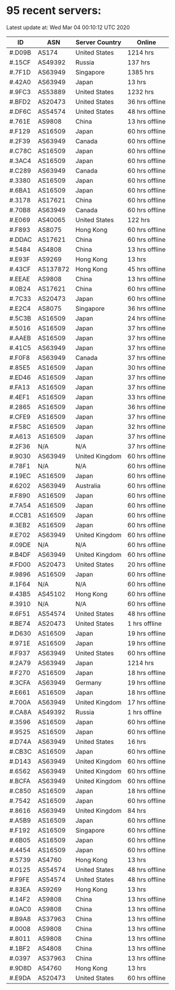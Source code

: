 # 95 recent servers:

Latest update at: Wed Mar 04 00:10:12 UTC 2020

| ID | ASN | Server Country | Online |
| -- | --- | -------------- | ------ |
| #.D09B | AS174 | United States | 1214 hrs |
| #.15CF | AS49392 | Russia | 137 hrs |
| #.7F1D | AS63949 | Singapore | 1385 hrs |
| #.42A0 | AS63949 | Japan | 13 hrs |
| #.9FC3 | AS53889 | United States | 1232 hrs |
| #.BFD2 | AS20473 | United States | 36 hrs offline |
| #.DF6C | AS54574 | United States | 48 hrs offline |
| #.761E | AS9808 | China | 13 hrs offline |
| #.F129 | AS16509 | Japan | 60 hrs offline |
| #.2F39 | AS63949 | Canada | 60 hrs offline |
| #.C78C | AS16509 | Japan | 60 hrs offline |
| #.3AC4 | AS16509 | Japan | 60 hrs offline |
| #.C289 | AS63949 | Canada | 60 hrs offline |
| #.3380 | AS16509 | Japan | 60 hrs offline |
| #.6BA1 | AS16509 | Japan | 60 hrs offline |
| #.3178 | AS17621 | China | 60 hrs offline |
| #.70B8 | AS63949 | Canada | 60 hrs offline |
| #.E069 | AS40065 | United States | 122 hrs |
| #.F893 | AS8075 | Hong Kong | 60 hrs offline |
| #.DDAC | AS17621 | China | 60 hrs offline |
| #.5484 | AS4808 | China | 13 hrs offline |
| #.E93F | AS9269 | Hong Kong | 13 hrs |
| #.43CF | AS137872 | Hong Kong | 45 hrs offline |
| #.EEAE | AS9808 | China | 13 hrs offline |
| #.0B24 | AS17621 | China | 60 hrs offline |
| #.7C33 | AS20473 | Japan | 60 hrs offline |
| #.E2C4 | AS8075 | Singapore | 36 hrs offline |
| #.5C3B | AS16509 | Japan | 24 hrs offline |
| #.5016 | AS16509 | Japan | 37 hrs offline |
| #.AAEB | AS16509 | Japan | 37 hrs offline |
| #.41C5 | AS63949 | Japan | 37 hrs offline |
| #.F0F8 | AS63949 | Canada | 37 hrs offline |
| #.85E5 | AS16509 | Japan | 30 hrs offline |
| #.ED46 | AS16509 | Japan | 37 hrs offline |
| #.FA13 | AS16509 | Japan | 37 hrs offline |
| #.4EF1 | AS16509 | Japan | 33 hrs offline |
| #.2865 | AS16509 | Japan | 36 hrs offline |
| #.CFE9 | AS16509 | Japan | 37 hrs offline |
| #.F58C | AS16509 | Japan | 32 hrs offline |
| #.A613 | AS16509 | Japan | 37 hrs offline |
| #.2F36 | N/A | N/A | 37 hrs offline |
| #.9030 | AS63949 | United Kingdom | 60 hrs offline |
| #.78F1 | N/A | N/A | 60 hrs offline |
| #.19EC | AS16509 | Japan | 60 hrs offline |
| #.6202 | AS63949 | Australia | 60 hrs offline |
| #.F890 | AS16509 | Japan | 60 hrs offline |
| #.7A54 | AS16509 | Japan | 60 hrs offline |
| #.CCB1 | AS16509 | Japan | 60 hrs offline |
| #.3EB2 | AS16509 | Japan | 60 hrs offline |
| #.E702 | AS63949 | United Kingdom | 60 hrs offline |
| #.09DE | N/A | N/A | 60 hrs offline |
| #.B4DF | AS63949 | United Kingdom | 60 hrs offline |
| #.FD00 | AS20473 | United States | 20 hrs offline |
| #.9896 | AS16509 | Japan | 60 hrs offline |
| #.1F64 | N/A | N/A | 60 hrs offline |
| #.43B5 | AS45102 | Hong Kong | 60 hrs offline |
| #.3910 | N/A | N/A | 60 hrs offline |
| #.6F51 | AS54574 | United States | 48 hrs offline |
| #.BE74 | AS20473 | United States | 1 hrs offline |
| #.D630 | AS16509 | Japan | 19 hrs offline |
| #.971E | AS16509 | Japan | 19 hrs offline |
| #.F937 | AS63949 | United States | 60 hrs offline |
| #.2A79 | AS63949 | Japan | 1214 hrs |
| #.F270 | AS16509 | Japan | 18 hrs offline |
| #.3CFA | AS63949 | Germany | 19 hrs offline |
| #.E661 | AS16509 | Japan | 18 hrs offline |
| #.700A | AS63949 | United Kingdom | 17 hrs offline |
| #.CA8A | AS49392 | Russia | 1 hrs offline |
| #.3596 | AS16509 | Japan | 60 hrs offline |
| #.9525 | AS16509 | Japan | 60 hrs offline |
| #.D74A | AS63949 | United States | 16 hrs |
| #.CB3C | AS16509 | Japan | 60 hrs offline |
| #.D143 | AS63949 | United Kingdom | 60 hrs offline |
| #.6562 | AS63949 | United Kingdom | 60 hrs offline |
| #.BCFA | AS63949 | United Kingdom | 60 hrs offline |
| #.C850 | AS16509 | Japan | 18 hrs offline |
| #.7542 | AS16509 | Japan | 60 hrs offline |
| #.8616 | AS63949 | United Kingdom | 84 hrs |
| #.A5B9 | AS16509 | Japan | 60 hrs offline |
| #.F192 | AS16509 | Singapore | 60 hrs offline |
| #.6B05 | AS16509 | Japan | 60 hrs offline |
| #.4454 | AS16509 | Japan | 60 hrs offline |
| #.5739 | AS4760 | Hong Kong | 13 hrs |
| #.0125 | AS54574 | United States | 48 hrs offline |
| #.F9FE | AS54574 | United States | 48 hrs offline |
| #.83EA | AS9269 | Hong Kong | 13 hrs |
| #.14F2 | AS9808 | China | 13 hrs offline |
| #.0AC0 | AS9808 | China | 13 hrs offline |
| #.B9A8 | AS37963 | China | 13 hrs offline |
| #.0008 | AS9808 | China | 13 hrs offline |
| #.8011 | AS9808 | China | 13 hrs offline |
| #.1BF2 | AS4808 | China | 13 hrs offline |
| #.0397 | AS37963 | China | 13 hrs offline |
| #.9D8D | AS4760 | Hong Kong | 13 hrs |
| #.E9DA | AS20473 | United States | 60 hrs offline |

